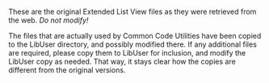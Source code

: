 These are the original Extended List View files as they were retrieved from the
web. *Do not modify!*

The files that are actually used by Common Code Utilities have been copied to
the LibUser directory, and possibly modified there. If any additional files are
required, please copy them to LibUser for inclusion, and modify the LibUser
copy as needed. That way, it stays clear how the copies are different from the
original versions.
